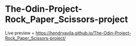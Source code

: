 # The-Odin-Project-Rock_Paper_Scissors-project
Live preview = https://hendryavila.github.io/The-Odin-Project-Rock_Paper_Scissors-project/
